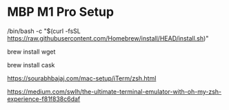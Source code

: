 # MBP M1 Pro Setup

/bin/bash -c "$(curl -fsSL https://raw.githubusercontent.com/Homebrew/install/HEAD/install.sh)"

brew install wget

brew install cask

https://sourabhbajaj.com/mac-setup/iTerm/zsh.html

https://medium.com/swlh/the-ultimate-terminal-emulator-with-oh-my-zsh-experience-f81f838c6daf
